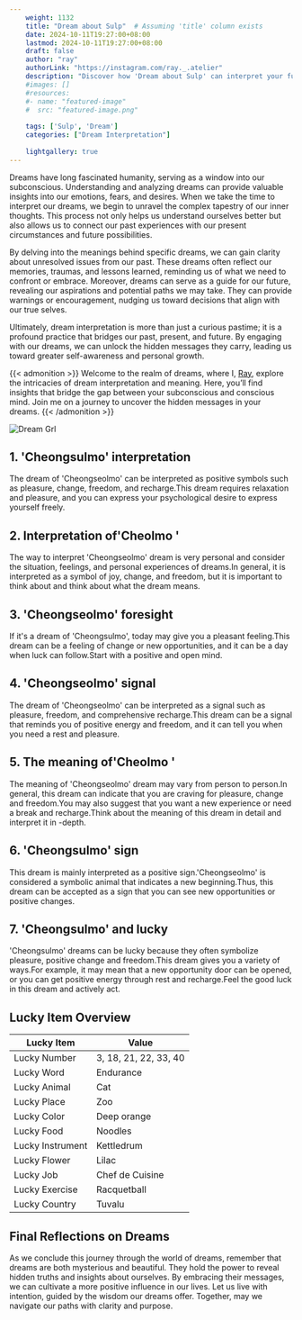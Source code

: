 ```yaml
---
    weight: 1132
    title: "Dream about Sulp"  # Assuming 'title' column exists
    date: 2024-10-11T19:27:00+08:00
    lastmod: 2024-10-11T19:27:00+08:00
    draft: false
    author: "ray"
    authorLink: "https://instagram.com/ray._.atelier"
    description: "Discover how 'Dream about Sulp' can interpret your future and uncover its significant meanings in your life."
    #images: []
    #resources:
    #- name: "featured-image"
    #  src: "featured-image.png"
    
    tags: ['Sulp', 'Dream']
    categories: ["Dream Interpretation"]
    
    lightgallery: true
---
```

    
Dreams have long fascinated humanity, serving as a window into our subconscious. Understanding and analyzing dreams can provide valuable insights into our emotions, fears, and desires. When we take the time to interpret our dreams, we begin to unravel the complex tapestry of our inner thoughts. This process not only helps us understand ourselves better but also allows us to connect our past experiences with our present circumstances and future possibilities.

By delving into the meanings behind specific dreams, we can gain clarity about unresolved issues from our past. These dreams often reflect our memories, traumas, and lessons learned, reminding us of what we need to confront or embrace. Moreover, dreams can serve as a guide for our future, revealing our aspirations and potential paths we may take. They can provide warnings or encouragement, nudging us toward decisions that align with our true selves.

Ultimately, dream interpretation is more than just a curious pastime; it is a profound practice that bridges our past, present, and future. By engaging with our dreams, we can unlock the hidden messages they carry, leading us toward greater self-awareness and personal growth.

{{< admonition >}}
Welcome to the realm of dreams, where I, [Ray](https://instagram.com/ray._.atelier), explore the intricacies of dream interpretation and meaning. Here, you’ll find insights that bridge the gap between your subconscious and conscious mind. Join me on a journey to uncover the hidden messages in your dreams.
{{< /admonition >}}

![Dream Grl](https://cdn.pixabay.com/photo/2017/11/02/03/35/gothic-2910057_1280.jpg "Dream Grl")

## 1. 'Cheongsulmo' interpretation
The dream of 'Cheongseolmo' can be interpreted as positive symbols such as pleasure, change, freedom, and recharge.This dream requires relaxation and pleasure, and you can express your psychological desire to express yourself freely.

## 2. Interpretation of'Cheolmo '
The way to interpret 'Cheongseolmo' dream is very personal and consider the situation, feelings, and personal experiences of dreams.In general, it is interpreted as a symbol of joy, change, and freedom, but it is important to think about and think about what the dream means.

## 3. 'Cheongseolmo' foresight
If it's a dream of 'Cheongsulmo', today may give you a pleasant feeling.This dream can be a feeling of change or new opportunities, and it can be a day when luck can follow.Start with a positive and open mind.

## 4. 'Cheongseolmo' signal
The dream of 'Cheongseolmo' can be interpreted as a signal such as pleasure, freedom, and comprehensive recharge.This dream can be a signal that reminds you of positive energy and freedom, and it can tell you when you need a rest and pleasure.

## 5. The meaning of'Cheolmo '
The meaning of 'Cheongseolmo' dream may vary from person to person.In general, this dream can indicate that you are craving for pleasure, change and freedom.You may also suggest that you want a new experience or need a break and recharge.Think about the meaning of this dream in detail and interpret it in -depth.

## 6. 'Cheongsulmo' sign
This dream is mainly interpreted as a positive sign.'Cheongseolmo' is considered a symbolic animal that indicates a new beginning.Thus, this dream can be accepted as a sign that you can see new opportunities or positive changes.

## 7. 'Cheongsulmo' and lucky
'Cheongsulmo' dreams can be lucky because they often symbolize pleasure, positive change and freedom.This dream gives you a variety of ways.For example, it may mean that a new opportunity door can be opened, or you can get positive energy through rest and recharge.Feel the good luck in this dream and actively act.

## Lucky Item Overview
| Lucky Item          | Value              |
|---------------|--------------------|
| Lucky Number        | 3, 18, 21, 22, 33, 40  |
| Lucky Word          | Endurance |
| Lucky Animal        | Cat |
| Lucky Place         | Zoo     |
| Lucky Color         | Deep orange     |
| Lucky Food          | Noodles      |
| Lucky Instrument    | Kettledrum |
| Lucky Flower        | Lilac    |
| Lucky Job           | Chef de Cuisine       |
| Lucky Exercise      | Racquetball  |
| Lucky Country       | Tuvalu    |


##  Final Reflections on Dreams

As we conclude this journey through the world of dreams, remember that dreams are both mysterious and beautiful. They hold the power to reveal hidden truths and insights about ourselves. By embracing their messages, we can cultivate a more positive influence in our lives. Let us live with intention, guided by the wisdom our dreams offer. Together, may we navigate our paths with clarity and purpose.
